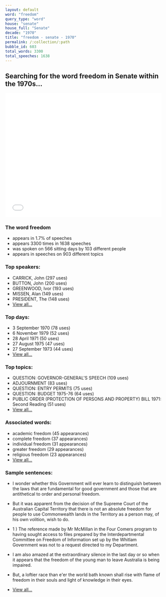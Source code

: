 ```yaml
---
layout: default
word: "freedom"
query_type: "word"
house: "senate"
house_full: "Senate"
decade: "1970"
title: "freedom - senate - 1970"
permalink: /:collection/:path
bubble_id: 603
total_words: 3300
total_speeches: 1638
---
```



## Searching for the word **freedom** in Senate within the 1970s...

<iframe width="100%" height="400" frameborder="0" scrolling="no" src="//plot.ly/~wragge/603.embed"></iframe>

### The word **freedom**

* appears in 1.7% of speeches
* appears 3300 times in 1638 speeches
* was spoken on 566 sitting days by 103 different people
* appears in speeches on 903 different topics

### Top speakers:

* CARRICK, John (297 uses)
* BUTTON, John (200 uses)
* GREENWOOD, Ivor (193 uses)
* MISSEN, Alan (149 uses)
* PRESIDENT, The (148 uses)
* [View all...](speakers/)


### Top days:

* 3 September 1970 (78 uses)
* 6 November 1979 (52 uses)
* 28 April 1971 (50 uses)
* 27 August 1975 (47 uses)
* 27 September 1973 (44 uses)
* [View all...](days/)


### Top topics:

* QUESTION: GOVERNOR-GENERAL'S SPEECH (109 uses)
* ADJOURNMENT (83 uses)
* QUESTION: ENTRY PERMITS (75 uses)
* QUESTION: BUDGET 1975-76 (64 uses)
* PUBLIC ORDER (PROTECTION OF PERSONS AND PROPERTY) BILL 1971: Second Reading (51 uses)
* [View all...](topics/)


### Associated words:

* academic freedom (45 appearances)
* complete freedom (37 appearances)
* individual freedom (31 appearances)
* greater freedom (29 appearances)
* religious freedom (23 appearances)
* [View all...](collocations/)


### Sample sentences:

* I wonder whether this Government will ever learn to distinguish between the laws that are fundamental for good government and those that are antithetical to order and personal <span class="highlight">freedom</span>.

* But it was apparent from the decision of the Supreme Court of the Australian Capital Territory that there is not an absolute <span class="highlight">freedom</span> for people to use Commonwealth lands in the Territory as a person may, of his own volition, wish to do.

* 1 ) The reference made by  Mr McMillan  in the  Four Comers  program to having sought access to files prepared by the Interdepartmental Committee on <span class="highlight">Freedom</span> of Information set up by the Whitlam Government was not to a request directed to my Department.

* I am also amazed at the extraordinary silence in the last day or so when it appears that the <span class="highlight">freedom</span> of the young man to leave Australia is being impaired.

* But, a loftier race than e'er the world bath known shall rise with flame of <span class="highlight">freedom</span> in their souls and light of knowledge in their eyes.

* [View all...](contexts/)
